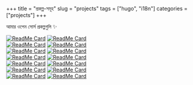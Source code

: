 +++
title = "প্রকল্প-সমূহ"
slug = "projects"
tags = ["hugo", "i18n"]
categories = ["projects"]
+++

আমার ওপেন সোর্স প্রকল্পগুলি ✨

[![ReadMe Card](https://github-readme-stats.vercel.app/api/pin/?username=sohailsami&repo=where-you-can-donate-blood&title_color=ffffff&text_color=c9cacc&icon_color=2bbc8a&bg_color=1d1f21)](https://github.com/sohailsami/where-you-can-donate-blood)
[![ReadMe Card](https://github-readme-stats.vercel.app/api/pin/?username=sohailsami&repo=crud-app&title_color=ffffff&text_color=c9cacc&icon_color=2bbc8a&bg_color=1d1f21)](https://github.com/sohailsami/crud-app)  
[![ReadMe Card](https://github-readme-stats.vercel.app/api/pin/?username=sohailsami&repo=posi-pro&title_color=ffffff&text_color=c9cacc&icon_color=2bbc8a&bg_color=1d1f21)](https://github.com/sohailsami/posi-pro)
[![ReadMe Card](https://github-readme-stats.vercel.app/api/pin/?username=sohailsami&repo=deno-boilerplate&title_color=ffffff&text_color=c9cacc&icon_color=2bbc8a&bg_color=1d1f21)](https://github.com/sohailsami/deno-boilerplate)  
[![ReadMe Card](https://github-readme-stats.vercel.app/api/pin/?username=sohailsami&repo=hrms-uniproj&title_color=ffffff&text_color=c9cacc&icon_color=2bbc8a&bg_color=1d1f21)](https://github.com/sohailsami/hrms-uniproj)
[![ReadMe Card](https://github-readme-stats.vercel.app/api/pin/?username=sohailsami&repo=attendance&title_color=ffffff&text_color=c9cacc&icon_color=2bbc8a&bg_color=1d1f21)](https://github.com/sohailsami/attendance)  
[![ReadMe Card](https://github-readme-stats.vercel.app/api/pin/?username=sohailsami&repo=labm&title_color=ffffff&text_color=c9cacc&icon_color=2bbc8a&bg_color=1d1f21)](https://github.com/sohailsami/labm)
[![ReadMe Card](https://github-readme-stats.vercel.app/api/pin/?username=sohailsami&repo=ptwst&title_color=ffffff&text_color=c9cacc&icon_color=2bbc8a&bg_color=1d1f21)](https://github.com/sohailsami/ptwst)  
[![ReadMe Card](https://github-readme-stats.vercel.app/api/pin/?username=sohailsami&repo=theming-app&title_color=ffffff&text_color=c9cacc&icon_color=2bbc8a&bg_color=1d1f21)](https://github.com/sohailsami/theming-app)
[![ReadMe Card](https://github-readme-stats.vercel.app/api/pin/?username=sohailsami&repo=einv&title_color=ffffff&text_color=c9cacc&icon_color=2bbc8a&bg_color=1d1f21)](https://github.com/sohailsami/einv)  
[![ReadMe Card](https://github-readme-stats.vercel.app/api/pin/?username=sohailsami&repo=codeforces&title_color=ffffff&text_color=c9cacc&icon_color=2bbc8a&bg_color=1d1f21)](https://github.com/sohailsami/codeforces)
[![ReadMe Card](https://github-readme-stats.vercel.app/api/pin/?username=sohailsami&repo=medi-app&title_color=ffffff&text_color=c9cacc&icon_color=2bbc8a&bg_color=1d1f21)](https://github.com/sohailsami/medi-app)  
[![ReadMe Card](https://github-readme-stats.vercel.app/api/pin/?username=sohailsami&repo=d3-drag&title_color=ffffff&text_color=c9cacc&icon_color=2bbc8a&bg_color=1d1f21)](https://github.com/sohailsami/d3-drag)
[![ReadMe Card](https://github-readme-stats.vercel.app/api/pin/?username=sohailsami&repo=isms&title_color=ffffff&text_color=c9cacc&icon_color=2bbc8a&bg_color=1d1f21)](https://github.com/sohailsami/isms)